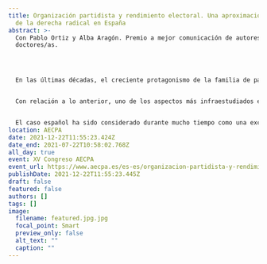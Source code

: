 ```yaml
---
title: Organización partidista y rendimiento electoral. Una aproximación al caso
  de la derecha radical en España
abstract: >-
  Con Pablo Ortiz y Alba Aragón. Premio a mejor comunicación de autores/as no
  doctores/as. 




  En las últimas décadas, el creciente protagonismo de la familia de partidos de derecha radical en Europa ha recabado una considerable atención académica. En este sentido, el principal objeto de este campo de estudio ha sido arrojar luz acerca de los factores que pueden explicar el éxito de este tipo de partidos. La literatura ha distinguido entre las llamadas explicaciones de la demanda (centradas en las actitudes, orientaciones de ciudadanía y electorado) y las explicaciones de la oferta (que dan cuenta de la ideología, estrategia, liderazgo e infraestructura organizativa de los propios partidos). Tradicionalmente, los factores de la demanda han constituido el prisma hegemónico en la materia, de tal forma que el auge de la derecha radical ha sido interpretado principalmente como resultado de la deprivación económica, las orientaciones antiinmigración, el voto de protesta o la alienación política. No obstante, de forma más reciente se han subrayado varios déficits de este tipo de explicaciones: en particular, su incapacidad para dar cuenta del desigual rendimiento electoral de estos partidos en perspectiva temporal y geográfica. En esta línea, se ha apuntado a la necesidad de llevar a cabo una suerte de “giro internalista” en la agenda de estudio de la derecha radical, de forma que los factores de la oferta se integren de forma sistemática y exhaustiva en los análisis empíricos.


  Con relación a lo anterior, uno de los aspectos más infraestudiados en la materia tiene que ver con el papel del capital humano en los partidos de derecha radical y su influencia en el rendimiento electoral. La escasa evidencia empírica existente hasta el momento -en particular, los trabajos de Carter (2005) y Art (2011)- ha señalado que, en la medida en que la derecha radical es capaz de reclutar activistas y candidatos competentes, con buena reputación y alto estatus socioeconómico y educativo, mejores resultados electorales obtendrá. Al contario, la presencia de candidatos con bajo estatus y un perfil ideológico extremista es un buen predictor de fracaso. Asimismo, se ha apuntado cómo la implantación organizativa de la derecha radical a nivel local es un buen predictor del rendimiento electoral en elecciones de carácter nacional (Erlingsson, Loxbo, & Öhrvall, 2012).


  El caso español ha sido considerado durante mucho tiempo como una excepción en el contexto europeo debido a la ausencia de derecha radical institucionalizada. Más recientemente, la irrupción de VOX en diferentes arenas ha puesto fin al llamado “excepcionalismo español”. Aunque desde el punto de vista de la demanda se ha analizado la base electoral del partido (Ortiz, 2019; Turnbull-Dugarte, 2019), no existen hasta al momento aproximaciones que hayan considerado de forma sistemática los factores de la oferta política. El objetivo principal de esta investigación es examinar el impacto de la dimensión organizativa en el rendimiento electoral de VOX en las elecciones generales de noviembre de 2019. Se usará una base de datos de creación propia sobre el perfil socioeconómico de los candidatos y la implantación territorial del partido. En suma, los resultados señalan la importancia de la esfera organizativa y apuntan en la dirección de seguir profundizando en el estudio de los factores de la oferta política, prestando especial atención a los procesos de institucionalización organizativa de los partidos de derecha radical.
location: AECPA
date: 2021-12-22T11:55:23.424Z
date_end: 2021-07-22T10:58:02.768Z
all_day: true
event: XV Congreso AECPA
event_url: https://www.aecpa.es/es-es/organizacion-partidista-y-rendimiento-electoral-una-aproximacion-al/congress-papers/3249/
publishDate: 2021-12-22T11:55:23.445Z
draft: false
featured: false
authors: []
tags: []
image:
  filename: featured.jpg.jpg
  focal_point: Smart
  preview_only: false
  alt_text: ""
  caption: ""
---
```

